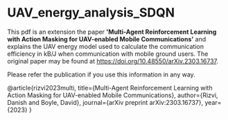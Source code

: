 # UAV_energy_analysis_SDQN
This pdf is an extension the paper **'Multi-Agent Reinforcement Learning with Action Masking for UAV-enabled Mobile Communications'** 
and explains the UAV energy model used to calculate the communication efficiency in kB/J when communication with mobile ground users. The original paper may be found at 
https://doi.org/10.48550/arXiv.2303.16737.

Please refer the publication if you use this information in any way.

@article{rizvi2023multi,
  title={Multi-Agent Reinforcement Learning with Action Masking for UAV-enabled Mobile Communications},
  author={Rizvi, Danish and Boyle, David},
  journal={arXiv preprint arXiv:2303.16737},
  year={2023}
}



